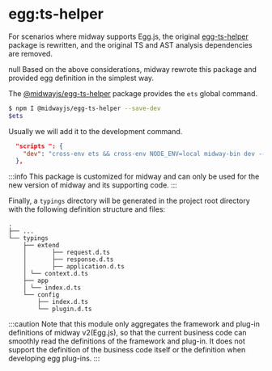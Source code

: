 # egg:ts-helper

For scenarios where midway supports Egg.js, the original [egg-ts-helper](https://github.com/whxaxes/egg-ts-helper) package is rewritten, and the original TS and AST analysis dependencies are removed.

null Based on the above considerations, midway rewrote this package and provided egg definition in the simplest way.

The [@midwayjs/egg-ts-helper](https://github.com/midwayjs/egg-ts-helper) package provides the `ets` global command.

```bash
$ npm I @midwayjs/egg-ts-helper --save-dev
$ets
```

Usually we will add it to the development command.

```json
  "scripts ": {
    "dev": "cross-env ets && cross-env NODE_ENV=local midway-bin dev --ts ",
  },
```

:::info
This package is customized for midway and can only be used for the new version of midway and its supporting code.
:::

Finally, a `typings` directory will be generated in the project root directory with the following definition structure and files:

```
.
├── ...
└── typings
    ├── extend
    │		├── request.d.ts
    │		├── response.d.ts
    │		├── application.d.ts
    │ └── context.d.ts
    ├── app
    │ └── index.d.ts
    └── config
        ├── index.d.ts
        └── plugin.d.ts
```

:::caution
Note that this module only aggregates the framework and plug-in definitions of midway v2(Egg.js), so that the current business code can smoothly read the definitions of the framework and plug-in. It does not support the definition of the business code itself or the definition when developing egg plug-ins.
:::
